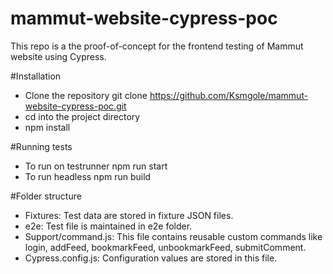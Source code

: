 # mammut-website-cypress-poc
This repo is a the proof-of-concept for the frontend testing of Mammut website using Cypress.

#Installation
- Clone the repository git clone https://github.com/Ksmgole/mammut-website-cypress-poc.git
- cd into the project directory
- npm install

#Running tests
- To run on testrunner npm run start
- To run headless npm run build

#Folder structure
- Fixtures: Test data are stored in fixture JSON files. 
- e2e: Test file is maintained in e2e folder.
- Support/command.js: This file contains reusable custom commands like login, addFeed, bookmarkFeed, unbookmarkFeed, submitComment.
- Cypress.config.js: Configuration values are stored in this file.
